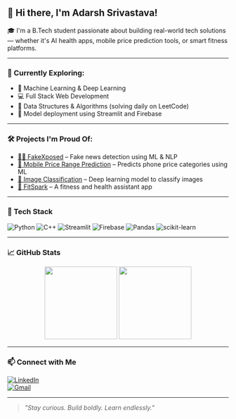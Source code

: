 ## 👋 Hi there, I'm Adarsh Srivastava!

🎓 I'm a B.Tech student passionate about building real-world tech solutions — whether it's AI health apps, mobile price prediction tools, or smart fitness platforms.

---

### 🌱 Currently Exploring:
- 🧠 Machine Learning & Deep Learning
- 💻 Full Stack Web Development
- 🔎 Data Structures & Algorithms (solving daily on LeetCode)
- 🚀 Model deployment using Streamlit and Firebase

---

### 🛠️ Projects I'm Proud Of:
- [🕵️‍♂️ FakeXposed](https://github.com/Adarsh-sri-1805/FakeXposed) – Fake news detection using ML & NLP  
- [📱 Mobile Price Range Prediction](https://github.com/Adarsh-sri-1805/mobile-price-range-prediction) – Predicts phone price categories using ML  
- [🧠 Image Classification](https://github.com/Adarsh-sri-1805/image-classification) – Deep learning model to classify images  
- [💪 FitSpark](https://github.com/Adarsh-sri-1805/fitspark) – A fitness and health assistant app

---

### 🔧 Tech Stack
![Python](https://img.shields.io/badge/Python-3776AB?style=flat&logo=python&logoColor=white)
![C++](https://img.shields.io/badge/C++-00599C?style=flat&logo=c%2B%2B&logoColor=white)
![Streamlit](https://img.shields.io/badge/Streamlit-FF4B4B?style=flat&logo=streamlit&logoColor=white)
![Firebase](https://img.shields.io/badge/Firebase-FFCA28?style=flat&logo=firebase&logoColor=black)
![Pandas](https://img.shields.io/badge/Pandas-150458?style=flat&logo=pandas)
![scikit-learn](https://img.shields.io/badge/scikit--learn-F7931E?style=flat&logo=scikit-learn)

---

### 📈 GitHub Stats
<p align="center">
  <img src="https://github-readme-stats.vercel.app/api?username=Adarsh-sri-1805&show_icons=true&theme=tokyonight" height="165">
  <img src="https://github-readme-streak-stats.herokuapp.com?user=Adarsh-sri-1805&theme=tokyonight&hide_border=false" height="165">
</p>

---

### 📫 Connect with Me
[![LinkedIn](https://img.shields.io/badge/-LinkedIn-blue?style=for-the-badge&logo=linkedin)](https://www.linkedin.com/in/adarsh-srivastava-698723275)  
[![Gmail](https://img.shields.io/badge/-adarsh.email@example.com-D14836?style=for-the-badge&logo=gmail&logoColor=white)](mailto:adarshsri107@gmail.com)

---

> _"Stay curious. Build boldly. Learn endlessly."_
